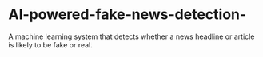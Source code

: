 # AI-powered-fake-news-detection-
A machine learning system that detects whether a news headline or article is likely to be fake or real.
